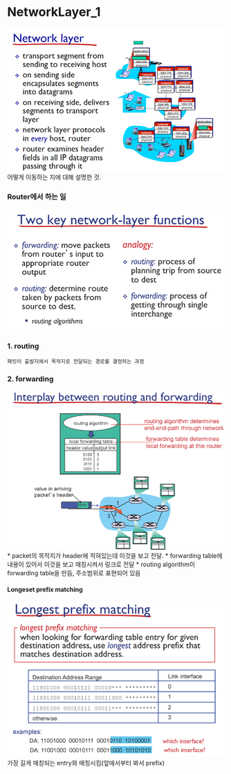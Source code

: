 # NetworkLayer_1
![NetworkLayer](images/NetworkLayer.png)
어떻게 이동하는 지에 대해 설명한 것. 

### Router에서 하는 일
![RouterWork](images/RouterWork.png)
  
### 1. routing  
    패킷이 출발지에서 목적지로 전달되는 경로를 결정하는 과정
### 2. forwarding  
![forward](images/forwarding.png)
    * packet의 목적지가 header에 적혀있는데 이것을 보고 전달. 
    * forwarding table에 내용이 있어서 이것을 보고 매칭시켜서 링크로 전달
    * routing algorithm이 forwarding table을 만듬, 주소범위로 표현되어 있음
#### Longeset prefix matching  
![LPM](images/LPM.png)
가장 길게 매칭되는 entry와 매칭시킴(앞에서부터 봐서 prefix)